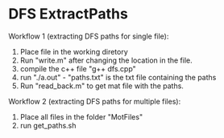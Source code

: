 # DFS ExtractPaths

Workflow 1 (extracting DFS paths for single file):
1) Place file in the working diretory
2) Run "write.m" after changing the location in the file.
3) compile the c++ file "g++ dfs.cpp"
4) run "./a.out" - "paths.txt" is the txt file containing the paths
5) Run "read_back.m" to get mat file with the paths. 

Workflow 2 (extracting DFS paths for multiple files):
1) Place all files in the folder "MotFiles"
2) run get_paths.sh
